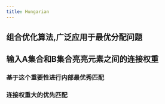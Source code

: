 ```yaml
---
title: Hungarian
---
```


## 组合优化算法,广泛应用于最优分配问题
## 输入A集合和B集合亮亮元素之间的连接权重
### 基于这个重要性进行内部最优秀匹配
### 连接权重大的优先匹配
